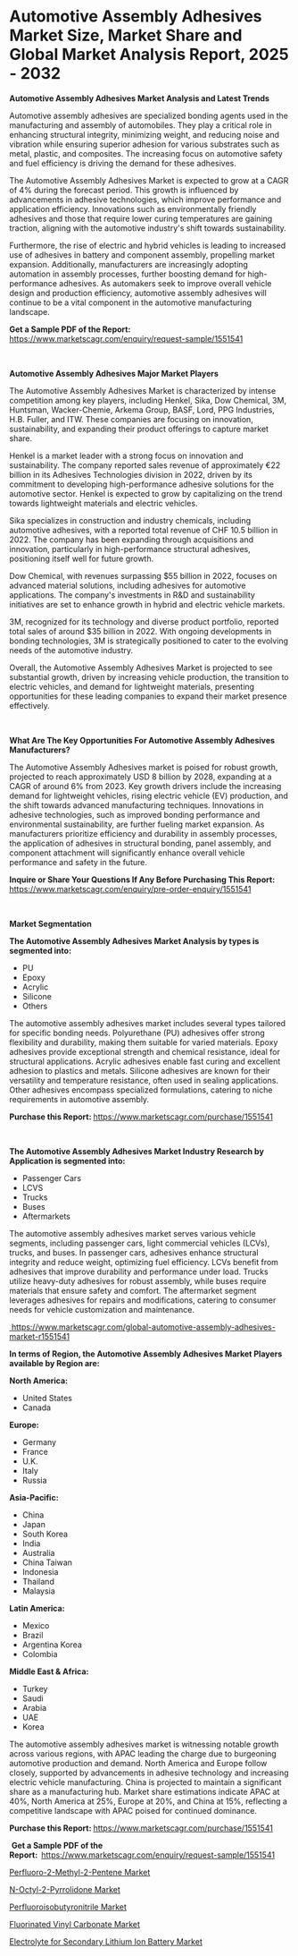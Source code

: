 <p><h1>Automotive Assembly Adhesives Market Size, Market Share and Global Market Analysis Report, 2025 - 2032</h1></p><p><strong>Automotive Assembly Adhesives Market Analysis and Latest Trends</strong></p>
<p><p>Automotive assembly adhesives are specialized bonding agents used in the manufacturing and assembly of automobiles. They play a critical role in enhancing structural integrity, minimizing weight, and reducing noise and vibration while ensuring superior adhesion for various substrates such as metal, plastic, and composites. The increasing focus on automotive safety and fuel efficiency is driving the demand for these adhesives.</p><p>The Automotive Assembly Adhesives Market is expected to grow at a CAGR of 4% during the forecast period. This growth is influenced by advancements in adhesive technologies, which improve performance and application efficiency. Innovations such as environmentally friendly adhesives and those that require lower curing temperatures are gaining traction, aligning with the automotive industry's shift towards sustainability.</p><p>Furthermore, the rise of electric and hybrid vehicles is leading to increased use of adhesives in battery and component assembly, propelling market expansion. Additionally, manufacturers are increasingly adopting automation in assembly processes, further boosting demand for high-performance adhesives. As automakers seek to improve overall vehicle design and production efficiency, automotive assembly adhesives will continue to be a vital component in the automotive manufacturing landscape.</p></p>
<p><strong>Get a Sample PDF of the Report:&nbsp;</strong> <a href="https://www.marketscagr.com/enquiry/request-sample/1551541?utm_campaign=1905&utm_medium=2&utm_source=Github&utm_content=ia&utm_term=02042025&utm_id=automotive-assembly-adhesives">https://www.marketscagr.com/enquiry/request-sample/1551541</a></p>
<p>&nbsp;</p>
<p><strong>Automotive Assembly Adhesives Major Market Players</strong></p>
<p><p>The Automotive Assembly Adhesives Market is characterized by intense competition among key players, including Henkel, Sika, Dow Chemical, 3M, Huntsman, Wacker-Chemie, Arkema Group, BASF, Lord, PPG Industries, H.B. Fuller, and ITW. These companies are focusing on innovation, sustainability, and expanding their product offerings to capture market share.</p><p>Henkel is a market leader with a strong focus on innovation and sustainability. The company reported sales revenue of approximately €22 billion in its Adhesives Technologies division in 2022, driven by its commitment to developing high-performance adhesive solutions for the automotive sector. Henkel is expected to grow by capitalizing on the trend towards lightweight materials and electric vehicles.</p><p>Sika specializes in construction and industry chemicals, including automotive adhesives, with a reported total revenue of CHF 10.5 billion in 2022. The company has been expanding through acquisitions and innovation, particularly in high-performance structural adhesives, positioning itself well for future growth.</p><p>Dow Chemical, with revenues surpassing $55 billion in 2022, focuses on advanced material solutions, including adhesives for automotive applications. The company's investments in R&D and sustainability initiatives are set to enhance growth in hybrid and electric vehicle markets.</p><p>3M, recognized for its technology and diverse product portfolio, reported total sales of around $35 billion in 2022. With ongoing developments in bonding technologies, 3M is strategically positioned to cater to the evolving needs of the automotive industry.</p><p>Overall, the Automotive Assembly Adhesives Market is projected to see substantial growth, driven by increasing vehicle production, the transition to electric vehicles, and demand for lightweight materials, presenting opportunities for these leading companies to expand their market presence effectively.</p></p>
<p>&nbsp;</p>
<p><strong>What Are The Key Opportunities For Automotive Assembly Adhesives Manufacturers?</strong></p>
<p><p>The Automotive Assembly Adhesives market is poised for robust growth, projected to reach approximately USD 8 billion by 2028, expanding at a CAGR of around 6% from 2023. Key growth drivers include the increasing demand for lightweight vehicles, rising electric vehicle (EV) production, and the shift towards advanced manufacturing techniques. Innovations in adhesive technologies, such as improved bonding performance and environmental sustainability, are further fueling market expansion. As manufacturers prioritize efficiency and durability in assembly processes, the application of adhesives in structural bonding, panel assembly, and component attachment will significantly enhance overall vehicle performance and safety in the future.</p></p>
<p><strong>Inquire or Share Your Questions If Any Before Purchasing This Report:</strong> <a href="https://www.marketscagr.com/enquiry/pre-order-enquiry/1551541?utm_campaign=1905&utm_medium=2&utm_source=Github&utm_content=ia&utm_term=02042025&utm_id=automotive-assembly-adhesives">https://www.marketscagr.com/enquiry/pre-order-enquiry/1551541</a></p>
<p>&nbsp;</p>
<p><strong>Market Segmentation</strong></p>
<p><strong>The Automotive Assembly Adhesives Market Analysis by types is segmented into:</strong></p>
<p><ul><li>PU</li><li>Epoxy</li><li>Acrylic</li><li>Silicone</li><li>Others</li></ul></p>
<p><p>The automotive assembly adhesives market includes several types tailored for specific bonding needs. Polyurethane (PU) adhesives offer strong flexibility and durability, making them suitable for varied materials. Epoxy adhesives provide exceptional strength and chemical resistance, ideal for structural applications. Acrylic adhesives enable fast curing and excellent adhesion to plastics and metals. Silicone adhesives are known for their versatility and temperature resistance, often used in sealing applications. Other adhesives encompass specialized formulations, catering to niche requirements in automotive assembly.</p></p>
<p><strong>Purchase this Report:&nbsp;</strong><a href="https://www.marketscagr.com/purchase/1551541?utm_campaign=1905&utm_medium=2&utm_source=Github&utm_content=ia&utm_term=02042025&utm_id=automotive-assembly-adhesives">https://www.marketscagr.com/purchase/1551541</a></p>
<p>&nbsp;</p>
<p><strong>The Automotive Assembly Adhesives Market Industry Research by Application is segmented into:</strong></p>
<p><ul><li>Passenger Cars</li><li>LCVS</li><li>Trucks</li><li>Buses</li><li>Aftermarkets</li></ul></p>
<p><p>The automotive assembly adhesives market serves various vehicle segments, including passenger cars, light commercial vehicles (LCVs), trucks, and buses. In passenger cars, adhesives enhance structural integrity and reduce weight, optimizing fuel efficiency. LCVs benefit from adhesives that improve durability and performance under load. Trucks utilize heavy-duty adhesives for robust assembly, while buses require materials that ensure safety and comfort. The aftermarket segment leverages adhesives for repairs and modifications, catering to consumer needs for vehicle customization and maintenance.</p></p>
<p><a href="https://www.marketscagr.com/global-automotive-assembly-adhesives-market-r1551541?utm_campaign=1905&utm_medium=2&utm_source=Github&utm_content=ia&utm_term=02042025&utm_id=automotive-assembly-adhesives">&nbsp;https://www.marketscagr.com/global-automotive-assembly-adhesives-market-r1551541</a></p>
<p><strong>In terms of Region, the Automotive Assembly Adhesives Market Players available by Region are:</strong></p>
<p>
    <p> <strong> North America: </strong>
        <ul>
            <li>United States</li>
            <li>Canada</li>
        </ul>
        </p> 
    <p> <strong> Europe: </strong>
        <ul>
            <li>Germany</li>
            <li>France</li>
            <li>U.K.</li>
            <li>Italy</li>
            <li>Russia</li>
        </ul>
        </p> 
    <p> <strong> Asia-Pacific: </strong>
        <ul>
            <li>China</li>
            <li>Japan</li>
            <li>South Korea</li>
            <li>India</li>
            <li>Australia</li>
            <li>China Taiwan</li>
            <li>Indonesia</li>
            <li>Thailand</li>
            <li>Malaysia</li>
        </ul>
        </p> 
    <p> <strong> Latin America: </strong>
        <ul>
            <li>Mexico</li>
            <li>Brazil</li>
            <li>Argentina Korea</li>
            <li>Colombia</li>
        </ul>
        </p> 
    <p> <strong> Middle East & Africa: </strong>
        <ul>
            <li>Turkey</li>
            <li>Saudi</li>
            <li>Arabia</li>
            <li>UAE</li>
            <li>Korea</li>
        </ul>
    </p>
    </p>
<p><p>The automotive assembly adhesives market is witnessing notable growth across various regions, with APAC leading the charge due to burgeoning automotive production and demand. North America and Europe follow closely, supported by advancements in adhesive technology and increasing electric vehicle manufacturing. China is projected to maintain a significant share as a manufacturing hub. Market share estimations indicate APAC at 40%, North America at 25%, Europe at 20%, and China at 15%, reflecting a competitive landscape with APAC poised for continued dominance.</p></p>
<p><strong>Purchase this Report: </strong><a href="https://www.marketscagr.com/purchase/1551541?utm_campaign=1905&utm_medium=2&utm_source=Github&utm_content=ia&utm_term=02042025&utm_id=automotive-assembly-adhesives">https://www.marketscagr.com/purchase/1551541</a></p>
<p>&nbsp;<strong>Get a Sample PDF of the Report:&nbsp;&nbsp;</strong><a href="https://www.marketscagr.com/enquiry/request-sample/1551541?utm_campaign=1905&utm_medium=2&utm_source=Github&utm_content=ia&utm_term=02042025&utm_id=automotive-assembly-adhesives">https://www.marketscagr.com/enquiry/request-sample/1551541</a></p>
<p><strong></strong></p>
<p><p><a href="https://github.com/thatejanet4y/Market-Research-Report-List-1/blob/main/perfluoro-2-methyl-2-pentene-market.md?utm_campaign=1905&utm_medium=2&utm_source=Github&utm_content=ia&utm_term=02042025&utm_id=automotive-assembly-adhesives">Perfluoro-2-Methyl-2-Pentene Market</a></p><p><a href="https://github.com/hiwanatalak/Market-Research-Report-List-1/blob/main/n-octyl-2-pyrrolidone-market.md?utm_campaign=1905&utm_medium=2&utm_source=Github&utm_content=ia&utm_term=02042025&utm_id=automotive-assembly-adhesives">N-Octyl-2-Pyrrolidone Market</a></p><p><a href="https://github.com/mukaithaisia/Market-Research-Report-List-1/blob/main/perfluoroisobutyronitrile-market.md?utm_campaign=1905&utm_medium=2&utm_source=Github&utm_content=ia&utm_term=02042025&utm_id=automotive-assembly-adhesives">Perfluoroisobutyronitrile Market</a></p><p><a href="https://github.com/failarustic/Market-Research-Report-List-1/blob/main/fluorinated-vinyl-carbonate-market.md?utm_campaign=1905&utm_medium=2&utm_source=Github&utm_content=ia&utm_term=02042025&utm_id=automotive-assembly-adhesives">Fluorinated Vinyl Carbonate Market</a></p><p><a href="https://github.com/claracpegios/Market-Research-Report-List-1/blob/main/electrolyte-for-secondary-lithium-ion-battery-market.md?utm_campaign=1905&utm_medium=2&utm_source=Github&utm_content=ia&utm_term=02042025&utm_id=automotive-assembly-adhesives">Electrolyte for Secondary Lithium Ion Battery Market</a></p></p>